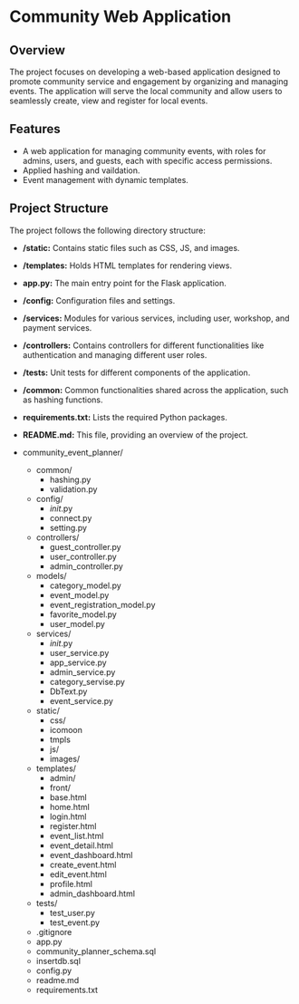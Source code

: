 #  Community Web Application

## Overview
The project focuses on developing a web-based application designed to promote community service and engagement by organizing and managing events. The application will serve the local community and allow users to seamlessly create, view and register for local events.

## Features
- A web application for managing community events, with roles for admins, users, and guests, each with specific access permissions.
- Applied hashing and vaildation.
- Event management with dynamic templates.

## Project Structure

The project follows the following directory structure:

- **/static:** Contains static files such as CSS, JS, and images.
- **/templates:** Holds HTML templates for rendering views.
- **app.py:** The main entry point for the Flask application.
- **/config:** Configuration files and settings.
- **/services:** Modules for various services, including user, workshop, and payment services.
- **/controllers:** Contains controllers for different functionalities like authentication and managing different user roles.
- **/tests:** Unit tests for different components of the application.
- **/common:** Common functionalities shared across the application, such as hashing functions.
- **requirements.txt:** Lists the required Python packages.
- **README.md:** This file, providing an overview of the project.

- community_event_planner/
  - common/
      - hashing.py
      - validation.py
  - config/
      - _init_.py
      - connect.py
      - setting.py
  - controllers/
      - guest_controller.py
      - user_controller.py
      - admin_controller.py
  - models/
      - category_model.py
      - event_model.py
      - event_registration_model.py
      - favorite_model.py
      - user_model.py
  - services/
      - _init_.py
      - user_service.py
      - app_service.py
      - admin_service.py
      - category_servise.py
      - DbText.py
      - event_service.py
  - static/
      - css/
      - icomoon
      - tmpls
      - js/
      - images/
  - templates/
      - admin/
      - front/
      - base.html
      - home.html
      - login.html
      - register.html
      - event_list.html
      - event_detail.html
      - event_dashboard.html
      - create_event.html
      - edit_event.html
      - profile.html
      - admin_dashboard.html
  - tests/
      - test_user.py
      - test_event.py
  - .gitignore
  - app.py
  - community_planner_schema.sql
  - insertdb.sql
  - config.py
  - readme.md
  - requirements.txt
